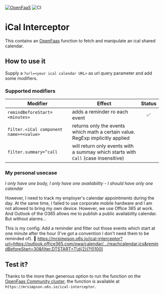 [![OpenFaaS](https://img.shields.io/badge/openfaas-cloud-blue.svg)](https://www.openfaas.com) 
![CI](https://github.com/mrsimpson/ical-interceptor/workflows/CI/badge.svg)

# iCal Interceptor

This contains an [OpenFaas](https://www.openfaas.com/) function to fetch and manipulate an ical shared calendar.

## How to use it

Supply a `?url=<your ical calendar URL>` as url query parameter and add some modifiers.

### Supported modifiers

| Modifier | Effect | Status |
| -------- | ------ |:------:|  
| `remindBeforeStart=<minutes>` | adds a reminder ro each event | ✅ |
| `filter.<iCal component name>=<value>` | returns only the events which math a certain value. RegExp implicitly applied |
| `filter.summary=^call` | will return only events with a summay which starts with `Call` (case insensitive) |

### My personal usecase

_I only have one body, I only have one availability - I should have only one calendar_

However, I need to track my employer's calendar appointments during the day. At the same time, I failed to use corporate mobile hardware and I am not allowed to bring my own device.
However, we use Office 365 at work. And Outlook of the O365 allows me to publish a public availability calendar. But without alarms...

This is my config: Add a reminder and filter out those events which start at one minute after the hour (I've got a convention I don't need them to be reminded of). :tada:
https://mrsimpson.o6s.io/ical-interceptor?url=https://outlook.office365.com/owa/calendar/.../reachcalendar.ics&remindBeforeStart=30&filter.DTSTART=T\d{2}(?!0100)

## Test it?

Thanks to the more than generous option to run the function on the [OpenFaas Community cluster](https://github.com/openfaas/community-cluster/tree/master/docs), the function is available at `https://mrsimpson.o6s.io/ical-interceptor`.
